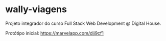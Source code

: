 # wally-viagens
Projeto integrador do curso Full Stack Web Development @ Digital House.

Protótipo inicial: https://marvelapp.com/djj9cf1